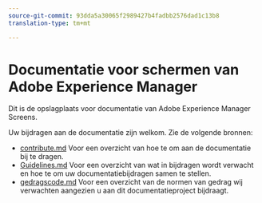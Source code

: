 ```yaml
---
source-git-commit: 93dda5a30065f2989427b4fadbb2576dad1c13b8
translation-type: tm+mt

---
```

# Documentatie voor schermen van Adobe Experience Manager

Dit is de opslagplaats voor documentatie van Adobe Experience Manager Screens.

Uw bijdragen aan de documentatie zijn welkom. Zie de volgende bronnen:

* [contribute.md](contributing.md) Voor een overzicht van hoe te om aan de documentatie bij te dragen.
* [Guidelines.md](guidelines.md) Voor een overzicht van wat in bijdragen wordt verwacht en hoe te om uw documentatiebijdragen samen te stellen.
* [gedragscode.md](code-of-conduct.md) Voor een overzicht van de normen van gedrag wij verwachten aangezien u aan dit documentatieproject bijdraagt.
